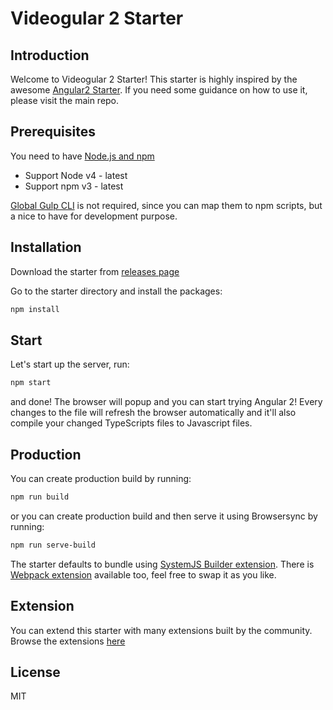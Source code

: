 # Videogular 2 Starter

## Introduction
Welcome to Videogular 2 Starter!
This starter is highly inspired by the awesome [Angular2 Starter](https://github.com/antonybudianto/angular2-starter). If you need some guidance on how to use it, please visit the main repo.

## Prerequisites
You need to have [Node.js and npm](https://nodejs.org/en/)
- Support Node v4 - latest
- Support npm v3 - latest

[Global Gulp CLI](https://github.com/gulpjs/gulp/blob/master/docs/getting-started.md) is not required, since you can map them to npm scripts, but a nice to have for development purpose.

## Installation
Download the starter from [releases page](https://github.com/antonybudianto/angular2-starter/releases)

Go to the starter directory and install the packages:
```bash
npm install
```

## Start
Let's start up the server, run:
```bash
npm start
```

and done! The browser will popup and you can start trying Angular 2!
Every changes to the file will refresh the browser automatically
and it'll also compile your changed TypeScripts files to Javascript files.

## Production

You can create production build by running:
```bash
npm run build
```
or you can create production build and then serve it using Browsersync by running:
```bash
npm run serve-build
```
The starter defaults to bundle using [SystemJS Builder extension](https://github.com/ngstarter/systemjs-extension).
There is [Webpack extension](https://github.com/ngstarter/webpack-extension) available too, feel free to swap it as you like.

## Extension
You can extend this starter with many extensions built by the community. Browse the extensions [here](https://github.com/ngstarter)

## License
MIT
